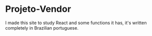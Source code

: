 # Projeto-Vendor
I made this site to study React and some functions it has, it's written completely in Brazilian portuguese.
